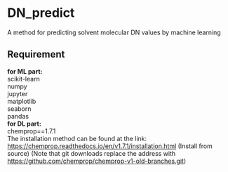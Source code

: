 # DN_predict
A method for predicting solvent molecular DN values by machine learning

## Requirement
**for ML part:**  
  scikit-learn  
  numpy  
  jupyter  
  matplotlib  
  seaborn  
  pandas  
**for DL part:**  
  chemprop==1.7.1  
  The installation method can be found at the link:  
  https://chemprop.readthedocs.io/en/v1.7.1/installation.html (Install from source)
  (Note that git downloads replace the address with https://github.com/chemprop/chemprop-v1-old-branches.git)

